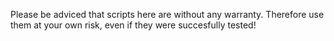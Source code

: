 Please be adviced that scripts here are without any warranty. Therefore use them at your own risk, even if they were succesfully tested!
